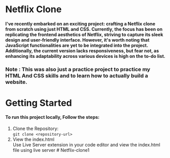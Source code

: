 # Netflix Clone 

#### I've recently embarked on an exciting project: crafting a Netflix clone from scratch using just HTML and CSS. Currently, the focus has been on replicating the frontend aesthetics of Netflix, striving to capture its sleek design and user-friendly interface. However, it's worth noting that JavaScript functionalities are yet to be integrated into the project. Additionally, the current version lacks responsiveness, but fear not, as enhancing its adaptability across various devices is high on the to-do list. 

### Note : This was also just a practice project to practice my HTML And CSS skills and to learn how to actually build a website.


# Getting Started 

#### To run this project locally, Follow the steps:
1) Clone the Repository: <br>
`git clone <repository-url>`
2) View the index.html <br>
   Use Live Server extension in your code editor and view the index.html file using live server
#   N e t f l i x - c l o n e 1  
 